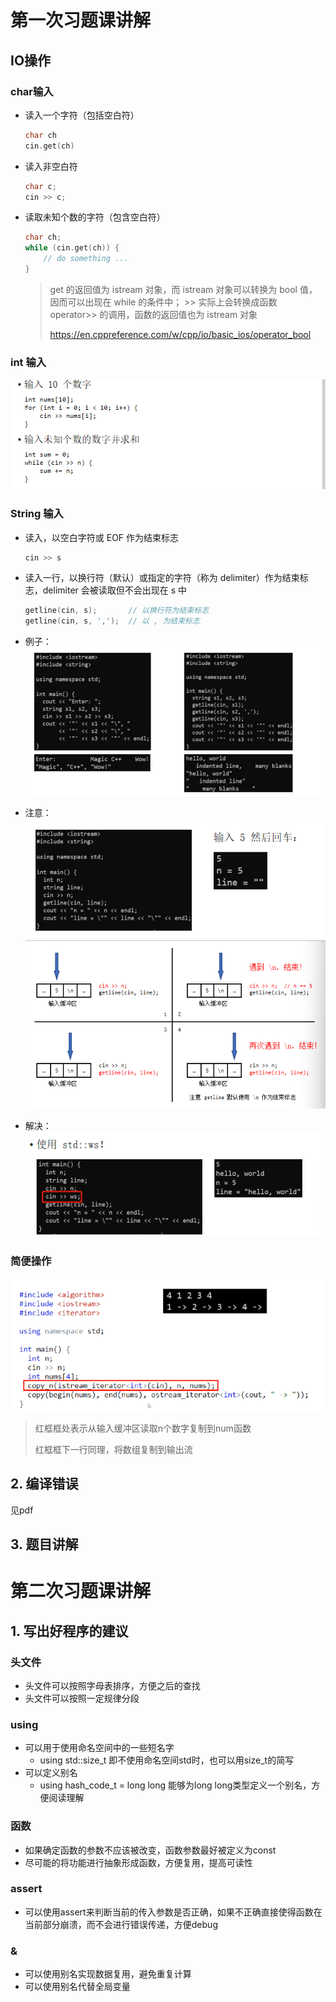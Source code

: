# 第一次习题课讲解

## IO操作

### char输入

- 读入一个字符（包括空白符）

  ```c++
  char ch
  cin.get(ch)
  ```

- 读入非空白符

  ```c++
  char c;
  cin >> c;
  ```

- 读取未知个数的字符（包含空白符）

  ```c++
  char ch;
  while (cin.get(ch)) {
      // do something ...
  }
  ```

  > get 的返回值为 istream 对象，而 istream 对象可以转换为 bool 值，因而可以出现在 while 的条件中； >> 实际上会转换成函数 operator>> 的调用，函数的返回值也为 istream 对象
  >
  > https://en.cppreference.com/w/cpp/io/basic_ios/operator_bool

### int 输入

![image-20220316115619320](../typaro截图/image-20220316115619320.png)

### String 输入

- 读入，以空白字符或 EOF 作为结束标志

  ```c++
  cin >> s
  ```

- 读入一行，以换行符（默认）或指定的字符（称为 delimiter）作为结束标志，delimiter 会被读取但不会出现在 s 中

  ```c++
  getline(cin, s);       // 以换行符为结束标志
  getline(cin, s, ',');  // 以 , 为结束标志
  ```

- 例子：![image-20220316120401401](../typaro截图/image-20220316120401401.png)

- 注意：![image-20220316120411918](../typaro截图/image-20220316120411918.png)![image-20220316120423100](../typaro截图/image-20220316120423100.png)

- 解决：![image-20220316120431790](../typaro截图/image-20220316120431790.png)

### 简便操作

![image-20220316120107225](../typaro截图/image-20220316120107225.png)

> 红框框处表示从输入缓冲区读取n个数字复制到num函数
>
> 红框框下一行同理，将数组复制到输出流

## 2. 编译错误

见pdf

## 3. 题目讲解

# 第二次习题课讲解

## 1. 写出好程序的建议

### 头文件

- 头文件可以按照字母表排序，方便之后的查找
- 头文件可以按照一定规律分段

### using

- 可以用于使用命名空间中的一些短名字
  - using std::size_t 即不使用命名空间std时，也可以用size_t的简写
- 可以定义别名
  - using hash_code_t = long long 能够为long long类型定义一个别名，方便阅读理解

### 函数

- 如果确定函数的参数不应该被改变，函数参数最好被定义为const
- 尽可能的将功能进行抽象形成函数，方便复用，提高可读性

### assert

- 可以使用assert来判断当前的传入参数是否正确，如果不正确直接使得函数在当前部分崩溃，而不会进行错误传递，方便debug

### &

- 可以使用别名实现数据复用，避免重复计算
- 可以使用别名代替全局变量
